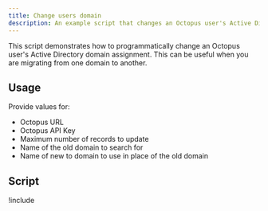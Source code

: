 ```yaml
---
title: Change users domain
description: An example script that changes an Octopus user's Active Directory domain assignment.
---
```


This script demonstrates how to programmatically change an Octopus user's Active Directory domain assignment. This can be useful when you are migrating from one domain to another.

## Usage

Provide values for:

- Octopus URL
- Octopus API Key
- Maximum number of records to update
- Name of the old domain to search for
- Name of new to domain to use in place of the old domain

## Script

!include <change-user-domain-scripts>